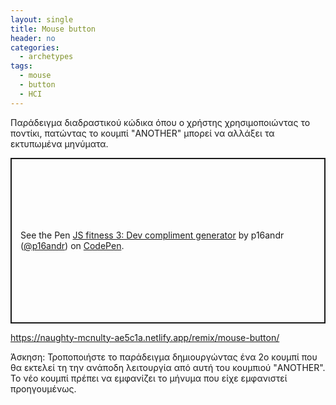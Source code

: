 ```yaml
---
layout: single
title: Mouse button
header: no
categories:
  - archetypes
tags:
  - mouse
  - button
  - HCI
---
```


Παράδειγμα διαδραστικού κώδικα όπου ο χρήστης χρησιμοποιώντας το ποντίκι, πατώντας το κουμπί "ANOTHER" μπορεί να αλλάξει τα εκτυπωμένα μηνύματα.

<p class="codepen" data-height="265" data-theme-id="light" data-default-tab="js,result" data-user="p16andr" data-slug-hash="BazXWRq" style="height: 265px; box-sizing: border-box; display: flex; align-items: center; justify-content: center; border: 2px solid; margin: 1em 0; padding: 1em;" data-pen-title="JS fitness 3: Dev compliment generator"> <span>See the Pen <a href="https://codepen.io/p16andr/pen/BazXWRq"> JS fitness 3: Dev compliment generator</a> by p16andr (<a href="https://codepen.io/p16andr">@p16andr</a>) on <a href="https://codepen.io">CodePen</a>.</span> </p> <script async src="https://cpwebassets.codepen.io/assets/embed/ei.js"></script>

https://naughty-mcnulty-ae5c1a.netlify.app/remix/mouse-button/

Άσκηση: Τροποποιήστε το παράδειγμα δημιουργώντας ένα 2ο κουμπί που θα εκτελεί τη την ανάποδη λειτουργία από αυτή του κουμπιού "ANOTHER". Το νέο κουμπί πρέπει να εμφανίζει το μήνυμα που είχε εμφανιστεί προηγουμένως.
